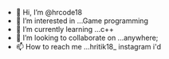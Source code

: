 - 👋 Hi, I’m @hrcode18
- 👀 I’m interested in ...Game programming
- 🌱 I’m currently learning ...c++
- 💞️ I’m looking to collaborate on ...anywhere;
- 📫 How to reach me ...hritik18_ instagram i'd

<!---
hrcode18/hrcode18 is a ✨ special ✨ repository because its `README.md` (this file) appears on your GitHub profile.
You can click the Preview link to take a look at your changes.
--->
